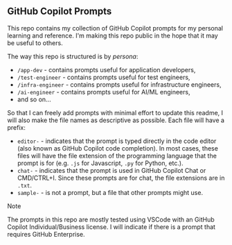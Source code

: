 ## GitHub Copilot Prompts

This repo contains my collection of GitHub Copilot prompts for my personal learning and reference. I'm making this repo public in the hope that it may be useful to others.

The way this repo is structured is by _persona_:

- `/app-dev` - contains prompts useful for application developers,
- `/test-engineer` - contains prompts useful for test engineers,
- `/infra-engineer` - contains prompts useful for infrastructure engineers,
- `/ai-engineer` - contains prompts useful for AI/ML engineers,
- and so on...

So that I can freely add prompts with minimal effort to update this readme, I will also make the file names as descriptive as possible.
Each file will have a prefix:
- `editor-` - indicates that the prompt is typed directly in the code editor (also known as GitHub Copilot code completion). In most cases, these files will have the file extension of the programming language that the prompt is for (e.g. `.js` for Javascript, `.py` for Python, etc.).
- `chat-` - indicates that the prompt is used in GitHub Copilot Chat or CMD/CTRL+I. Since these prompts are for chat, the file extensions are in `.txt`.
- `sample-` - is not a prompt, but a file that other prompts might use.

> [!NOTE]
> The prompts in this repo are mostly tested using VSCode with an GitHub Copilot Individual/Business license. I will indicate if there is a prompt that requires GitHub Enterprise.